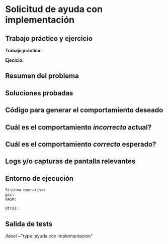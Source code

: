 <!---
POR FAVOR LEER!

Antes de consultar, por favor buscar en el Discord de la materia si no se respondió una pregunta similar. 

Si la pregunta se puede abstraer del detalle del código, y no tiene spoilers de resolución, enviarla al servidor de Discord donde recibirán respuesta más rápido.
--->
# Solicitud de ayuda con implementación
## Trabajo práctico y ejercicio
<!-- Indicar el trabajo práctico y número de ejercicio a consultar. -->
**Trabajo práctico:**

**Ejecicio:**

## Resumen del problema
<!-- Resumir el comportamiento que no están pudiendo implementar en el contexto de su solución -->


## Soluciones probadas
<!-- Linkear a archivo del proyecto con la resolución que tienen actualmente, y de haber probado otras versiones pegar snippets de código acá también. -->
<!-- Se puede linkear linas específicas de código abriendo el archivo relevante en la interfaz web del repositorio y haciendo click en el número de linea, luego copiando la URL de la página. -->

## Código para generar el comportamiento deseado
<!-- Pegar snippet o linkear a código minimal para causar el comportamiento deseado (llamado a función con ciertos parámetros, secuencia de pasos a seguir, etc). -->
<!-- Se puede linkear linas específicas de código abriendo el archivo relevante en la interfaz web del repositorio y haciendo click en el número de linea, luego copiando la URL de la página. -->

<!-- EJEMPLO DE SNIPPET DE CÓDIGO DE PRUEBA:
```c
// main.c
int main (void){
  list_t* list=listNew();
  listAddLast(list,2);
  listAddLast(list,3);
  listAddLast(list,4);
  listDelete(list);
}
```
-->

## Cuál es el comportamiento *incorrecto* actual?
<!-- Describir el comportamiento actual del sistema o función al seguir los pasos indicados anteriormente. -->

## Cuál es el comportamiento *correcto* esperado?
<!-- Describir el comportamiento esperado del sistema o función al seguir los pasos indicados anteriormente. -->

## Logs y/o capturas de pantalla relevantes
<!-- De ser relevantes incluir screenshots para ilustrar el comportamiento actual. -->
<!-- De ser relevante pegar logs de error (de valgrind, nasm) o indicar la excepción que esté ocurriendo con detalle de los valores de registros --> 
<!-- Ejemplo (primera mitad de la materia) correr ejecutable de testeo y pegar o adjuntar un .txt con el output relevante. -->
<!-- Ejemplo (segunda mitad de la materia) en caso de un Page Fault indicar el valor del registro cr2. Consultar registros relevantes a cada excepción aquí https://wiki.osdev.org/Exceptions -->

## Entorno de ejecución
<!-- Listar información relevante de entorno de ejecución, especialmente sistema operativo (Ubuntu versión x, WSL, mac, etc) y versión de gcc y nasm (`gcc --version`, `nasm --version`). -->
```txt
Sistema operativo: 
gcc: 
NASM:

Otros:
```

## Salida de tests
<!-- De haber sido provistos, pegar o describir la salida de los tests de la cátedra relevantes a la consulta. -->
<!-- Omitir si ya fue provisto en un punto anterior. -->
<!-- CORRER LOS TESTS CON VALGRIND. -->


/label ~"type::ayuda con implementacion"